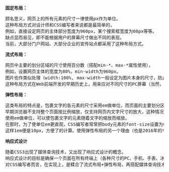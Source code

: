 <b> 固定布局：</b>
<pre>
顾名思义，网页上的所有元素的尺寸一律使用px作为单位。
这种布局方式对设计师和CSS编写者来说都是最简单的，
例如，直接设定网页的主体部分宽度为960px，某个搜索框宽度为60px等等。
缺点显而易见，即不能根据用户的屏幕尺寸做出不同的表现。
当前，大部分门户网站、大部分企业的宣传站点都采用了这种布局方式。
</pre>


<b>流式布局：</b> 

<pre>
网页中主要的划分区域的尺寸使用百分数（搭配min-*、max-*属性使用），
例如，设置网页主体的宽度为80%，min-width为960px。
图片也作类似处理（width:100%, max-width一般设定为图片本身的尺寸，防止被拉伸而失真）。
这种布局方式在Web前端开发的早期历史上，用来应对不同尺寸的PC屏幕（当然，尺寸的差异不会太大）。
</pre>

<b>弹性布局：</b>
<pre>
这类布局的特点是，包裹文字的各元素的尺寸采用em做单位，而页面的主要划分区域的尺寸仍使用百分数做单位（同「流式布局」）。
早期浏览器不支持整个页面按比例缩放，仅支持网页内文字尺寸的放大，这种情况下。
使用em做单位，可以使包裹文字的元素随着文字的缩放而缩放。
在那时，为了使单位em更直观，CSS编写者常常把body元素的font-size设置为62.5%（浏览器默认字体大小16px*62.5%=10px），
这样1em便是10px，方便了的计算。使用弹性布局的另一个理由（也是2016年的今天的唯一的理由）可以看看<a href="https://www.zhihu.com/question/23660843">EM单位</a>的好处是什么?
</pre>

<b>响应式设计</b>
<pre>
随着CSS3出现了媒体查询技术，又出现了响应式设计的概念。
响应式设计的目标是确保一个页面在所有终端上（各种尺寸的PC、手机、手表、冰箱的Web浏览器等等）都能显示出令人满意的效果，
对CSS编写者而言，在实现上，是糅合了流式布局+弹性布局，再搭配媒体查询技术使用的一个名词
</pre>

